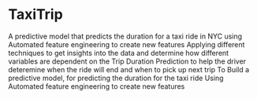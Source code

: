 # TaxiTrip
A predictive model that predicts the duration for a taxi ride in NYC using Automated feature engineering to create new features
Applying different techniques to get insights into the data and determine how different variables are dependent on the Trip Duration
Prediction to help the driver deteremine when the ride will end and when to pick up next trip
To Build a predictive model, for predicting the duration for the taxi ride
Using  Automated feature engineering to create new features
